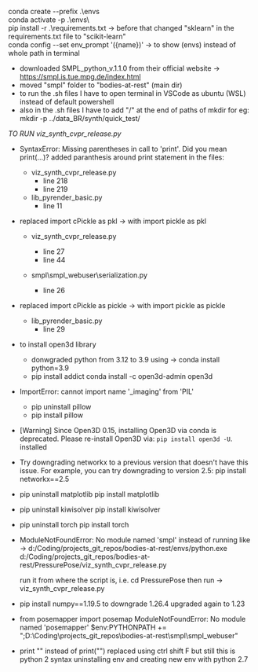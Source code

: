 conda create --prefix .\envs  
conda activate -p .\envs\  
pip install -r .\requirements.txt       -> before that changed "sklearn" in the requirements.txt file to "scikit-learn"  
conda config --set env_prompt '({name})'    -> to show (envs) instead of whole path in terminal

- downloaded SMPL_python_v.1.1.0 from their official website  -> https://smpl.is.tue.mpg.de/index.html
- moved "smpl" folder to "bodies-at-rest" (main dir)
- to run the .sh files I have to open terminal in VSCode as ubuntu (WSL) instead of default powershell
- also in the .sh files I have to add "/" at the end of paths of mkdir
    for eg: mkdir -p ../data_BR/synth/quick_test/

*TO RUN viz_synth_cvpr_release.py*

- SyntaxError: Missing parentheses in call to 'print'. Did you mean print(...)?
  added paranthesis around print statement in the files:
    - viz_synth_cvpr_release.py
        - line 218
        - line 219
    - lib_pyrender_basic.py
        - line 11

- replaced import cPickle as pkl -> with import pickle as pkl
    - viz_synth_cvpr_release.py
        - line 27
        - line 44
    
    - smpl\smpl_webuser\serialization.py
        - line 26

- replaced import cPickle as pickle -> with import pickle as pickle
    - lib_pyrender_basic.py
        - line 29

- to install open3d library
    - donwgraded python from 3.12 to 3.9 using -> conda install python=3.9
    - pip install addict
    conda install -c open3d-admin open3d

- ImportError: cannot import name '_imaging' from 'PIL'
    - pip uninstall pillow
    - pip install pillow

- [Warning] Since Open3D 0.15, installing Open3D via conda is deprecated. Please re-install Open3D via: `pip install open3d -U`.
    installed

- Try downgrading networkx to a previous version that doesn't have this issue. For example, you can try downgrading to version 2.5:
    pip install networkx==2.5

- pip uninstall matplotlib
    pip install matplotlib

- pip uninstall kiwisolver
    pip install kiwisolver

- pip uninstall torch
    pip install torch



- ModuleNotFoundError: No module named 'smpl'
    instead of running like -> d:/Coding/projects_git_repos/bodies-at-rest/envs/python.exe d:/Coding/projects_git_repos/bodies-at-rest/PressurePose/viz_synth_cvpr_release.py

    run it from where the script is, i.e. cd PressurePose
    then run -> viz_synth_cvpr_release.py
    
- pip install numpy==1.19.5 to downgrade 1.26.4 upgraded again to 1.23

- from posemapper import posemap
  ModuleNotFoundError: No module named 'posemapper'
    $env:PYTHONPATH += ";D:\Coding\projects_git_repos\bodies-at-rest\smpl\smpl_webuser\"

- print "" instead of print("")
    replaced using ctrl shift F but still
    this is python 2 syntax
    uninstalling env and creating new env with python 2.7